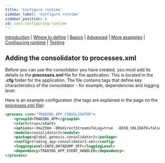 ```yaml
---
title: 'Configure runtime'
sidebar_label: 'Configure runtime'
sidebar_position: 6
id: cons-configuring-runtime
---
```


[Introduction](/creating-applications/defining-your-application/business-logic/consolidators/consolidators/)  | [Where to define](/creating-applications/defining-your-application/business-logic/consolidators/cons-where-to-define/) | [Basics](/creating-applications/defining-your-application/business-logic/consolidators/cons-technical-details/) |  [Advanced](/creating-applications/defining-your-application/business-logic/consolidators/advanced/cons-advanced-technical-details/) | [More examples](/creating-applications/defining-your-application/business-logic/consolidators/cons-more-examples/) | [Configuring runtime](/creating-applications/defining-your-application/business-logic/consolidators/cons-configuring-runtime/) | [Testing](/creating-applications/defining-your-application/business-logic/consolidators/cons-testing/)


## Adding the consolidator to processes.xml

Before you can use the consolidator you have created, you must add its details to the  **processes.xml** file for the application. This is located in the **.cfg** folder for the application. The file contains tags that define key characteristics of the consolidator - for example, dependencies and logging level. 

Here is an example configuration (the tags are explained in the page on the [processes.xml file](/creating-applications/configure-runtime/processes-xml/)):
 

```xml
<process name="TRADING_APP_CONSOLIDATOR">
    <groupId>TRADING_APP</groupId>
    <start>true</start>
    <options>-Xmx256m -DRedirectStreamsToLog=true  -DXSD_VALIDATE=false</options>
    <module>consolidator2</module>
    <package>global.genesis.consolidator2</package>
    <config>trading_app-consolidator2.xml</config>
    <loggingLevel>INFO,DATADUMP_OFF</loggingLevel>
    <dependency>TRADING_APP_EVENT_HANDLER</dependency>
</process>
```

